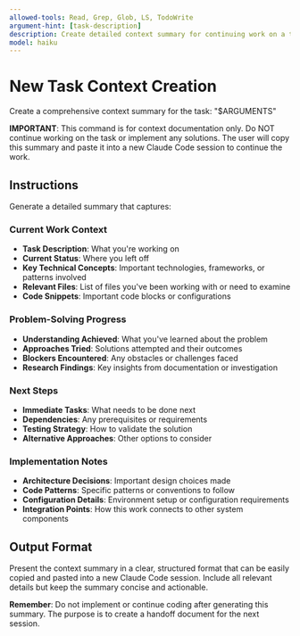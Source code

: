 ```yaml
---
allowed-tools: Read, Grep, Glob, LS, TodoWrite
argument-hint: [task-description]
description: Create detailed context summary for continuing work on a task
model: haiku
---
```


# New Task Context Creation

Create a comprehensive context summary for the task: "$ARGUMENTS"

**IMPORTANT**: This command is for context documentation only. Do NOT continue working on the task or implement any solutions. The user will copy this summary and paste it into a new Claude Code session to continue the work.

## Instructions

Generate a detailed summary that captures:

### Current Work Context

- **Task Description**: What you're working on
- **Current Status**: Where you left off
- **Key Technical Concepts**: Important technologies, frameworks, or patterns involved
- **Relevant Files**: List of files you've been working with or need to examine
- **Code Snippets**: Important code blocks or configurations

### Problem-Solving Progress

- **Understanding Achieved**: What you've learned about the problem
- **Approaches Tried**: Solutions attempted and their outcomes
- **Blockers Encountered**: Any obstacles or challenges faced
- **Research Findings**: Key insights from documentation or investigation

### Next Steps

- **Immediate Tasks**: What needs to be done next
- **Dependencies**: Any prerequisites or requirements
- **Testing Strategy**: How to validate the solution
- **Alternative Approaches**: Other options to consider

### Implementation Notes

- **Architecture Decisions**: Important design choices made
- **Code Patterns**: Specific patterns or conventions to follow
- **Configuration Details**: Environment setup or configuration requirements
- **Integration Points**: How this work connects to other system components

## Output Format

Present the context summary in a clear, structured format that can be easily copied and pasted into a new Claude Code session. Include all relevant details but keep the summary concise and actionable.

**Remember**: Do not implement or continue coding after generating this summary. The purpose is to create a handoff document for the next session.
